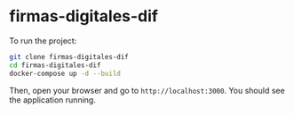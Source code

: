 # firmas-digitales-dif

To run the project:
```bash
git clone firmas-digitales-dif
cd firmas-digitales-dif
docker-compose up -d --build
```
Then, open your browser and go to `http://localhost:3000`.
You should see the application running.

